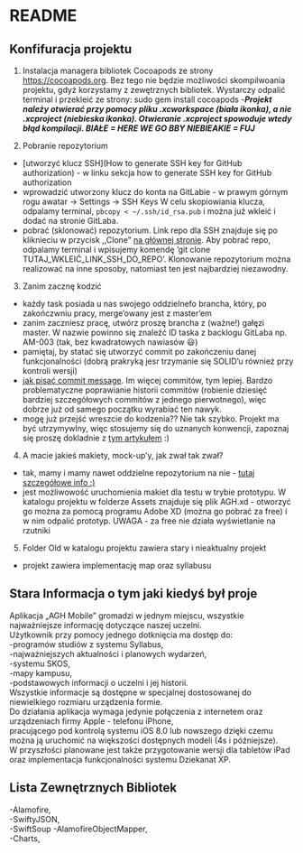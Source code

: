 # README #

## Konfifuracja projektu ##
1. Instalacja managera bibliotek Cocoapods ze strony https://cocoapods.org. Bez tego nie będzie możliwości skompilwoania projektu, gdyż korzystamy z zewętrznych bibliotek.
Wystarczy odpalić terminal i przekleić ze strony: sudo gem install cocoapods
-***Projekt należy otwierać przy pomocy pliku .xcworkspace (biała ikonka), a nie .xcproject (niebieska ikonka).
Otwieranie .xcproject spowoduje wtedy błąd kompilacji. 
BIAŁE = HERE WE GO BBY
NIEBIEAKIE = FUJ***  

2. Pobranie repozytorium
- [utworzyć klucz SSH](How to generate SSH key for GitHub authorization) - w linku sekcja how to generate SSH key for GitHub authorization
- wprowadzić utworzony klucz do konta na GitLabie - w prawym górnym rogu awatar -> Settings -> SSH Keys 
W celu skopiowiania klucza, odpalamy terminal, `pbcopy < ~/.ssh/id_rsa.pub` i można juź wkleić i dodać na stronie GitLaba.
- pobrać (sklonować) repozytorium. Link repo dla SSH znajduje się po kliknieciu w przycisk ,,Clone” [na głównej stronie](https://gitlab.com/FilipKaminski/AGH_Mobile ). 
Aby pobrać repo, odpalamy terminal i wpisujemy komendę ’git clone TUTAJ_WKLEIĆ_LINK_SSH_DO_REPO’. Klonowanie repozytorium można realizować na inne sposoby, natomiast ten jest najbardziej niezawodny.

3. Zanim zacznę kodzić
- każdy task posiada u nas swojego oddzielnefo brancha, który, po zakończwniu pracy, merge’owany jest z master’em
- zanim zaczniesz pracę, utwórz proszę brancha z (ważne!) gałęzi master. W nazwie powinno się znaleźć ID taska z backlogu GitLaba np. AM-003 (tak, bez kwadratowych nawiasów 😃)
- pamiętaj, by statać się utworzyć commit po zakończeniu danej funkcjonalności (dobrą prakryką jesr trzymanie się SOLID’u również przy kontroli wersji)
- [jak pisać commit message](https://chris.beams.io/posts/git-commit/). Im więcej commitów, tym lepiej. Bardzo problematyczne poprawianie historii commitów (robienie dziesięć bardziej szczegółowych commitów z jednego pierwotnego), więc dobrze już od samego początku wyrabiać ten nawyk.
- mogę już przejść wreszcie do kodzenia?? Nie tak szybko. Projekt ma być utrzymywlny, więc stosujemy się do uznanych konwencji, zapoznaj się proszę dokladnie z [tym artykułem](https://github.com/raywenderlich/swift-style-guide?fbclid=iwar1taxqg-pzhty9d6mdowln0glvwkcduz799nnh6j33ktlr7lpyqkxmprfs) :)

4.  A macie jakieś makiety, mock-up’y, jak zwał tak zwał?
- tak, mamy i mamy nawet oddzielne repozytorium na nie - [tutaj szczegółowe info :)](https://www.mackn.agh.edu.pl/2019/04/10/zeplin-cos-ala-git-ale-do-makiet/)
- jest możliwowość uruchomienia makiet dla testu w trybie prototypu. W katalogu projektu w folderze Assets znajduje się plik AGH.xd - otworzyć go można za pomocą programu Adobe XD (można go pobrać za free) i w nim odpalić prototyp. UWAGA - za free nie działa wyświetlanie na rzutniki

5. Folder Old w katalogu projektu zawiera stary i nieaktualny projekt 
 - projekt zawiera implementację map oraz syllabusu

## Stara Informacja o tym jaki kiedyś był proje

Aplikacja „AGH Mobile” gromadzi w jednym miejscu, wszystkie najważniejsze informację dotyczące naszej uczelni.  
Użytkownik przy pomocy jednego dotknięcia ma dostęp do:  
-programów studiów z systemu Syllabus,  
-najważniejszych aktualności i planowych wydarzeń,  
-systemu SKOS,  
-mapy kampusu,  
-podstawowych informacji o uczelni i jej historii.  
Wszystkie informacje są dostępne w specjalnej dostosowanej do niewielkiego rozmiaru urządzenia formie.   
Do działania aplikacja wymaga jedynie połączenia z internetem oraz urządzeniach firmy Apple - telefonu iPhone,  
pracującego pod kontrolą systemu iOS 8.0 lub nowszego dzięki czemu można ją uruchomić na większości dostępnych modeli (4s i późniejsze).   
W przyszłości planowane jest także przygotowanie wersji dla tabletów iPad oraz implementacja funkcjonalności systemu Dziekanat XP.  



## Lista Zewnętrznych Bibliotek ##
-Alamofire,  
-SwiftyJSON,  
-SwiftSoup
-AlamofireObjectMapper,  
-Charts,  
